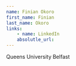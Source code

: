 ```yaml
---
name: Finian Okoro
first_name: Finian
last_name: Okoro
links:
	- name: LinkedIn
	absolutle_url:
---
```

Queens University Belfast
